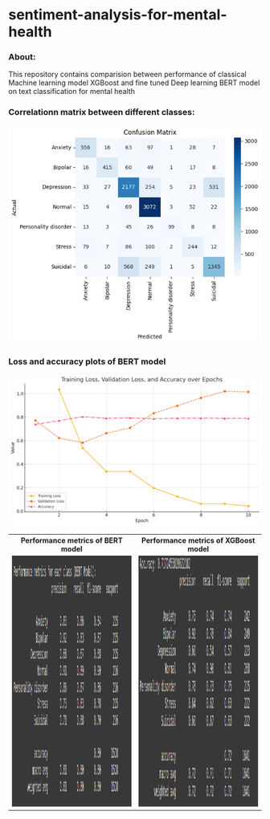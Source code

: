 # sentiment-analysis-for-mental-health
### About:
This repository contains comparision between performance of classical Machine learning model XGBoost and fine tuned Deep learning BERT model on text classification for mental health 

### Correlationn matrix between different classes:

![](https://github.com/Sai99897/sentiment-analysis-for-mental-health/blob/493aa922714e99d661b6797c8d374b3217c0146b/correlation_matrix.png)

### Loss and accuracy plots of BERT model

![](https://github.com/Sai99897/sentiment-analysis-for-mental-health/blob/d9eb67caa15e95b2fdf03f831dbaba789e548166/loss_function_with_downsampling.png)




<table>
  <tr>
    <th>Performance metrics of BERT model</th>
    <th>Performance metrics of XGBoost model</th>
  </tr>
  <tr>
    <td><img src="https://github.com/Sai99897/sentiment-analysis-for-mental-health/blob/a0cc27f220ea2df09bf567390f9f142393db7a20/results/Evaluation_metrics%20for%20BERT%20model.png" width="500" height="500"/></td>
    <td><img src="https://github.com/Sai99897/sentiment-analysis-for-mental-health/blob/a0cc27f220ea2df09bf567390f9f142393db7a20/results/Evaluation_metrics%20for%20XG%20boost%20model.png" width="500" height="500"/></td>
  </tr>
</table>
